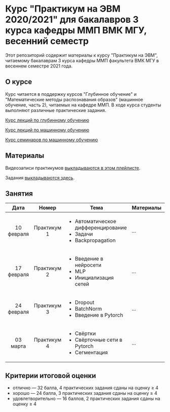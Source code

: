 # Курс "Практикум на ЭВМ 2020/2021" для бакалавров 3 курса кафедры ММП ВМК МГУ, весенний семестр

Этот репозиторий содержит материалы к курсу "Практикум на ЭВМ", читаемому бакалаврам 3 курса кафедры ММП факультета ВМК МГУ в весеннем семестре 2021 года.

## О курсе

Курс читается в поддержку курсов "Глубинное обучение" и "Математические методы распознавания образов" (машинное обучение, часть 2), читаемых на кафедре ММП. В ходе курса студенты выполняют различные практические задания.

[Курс лекций по глубинному обучению](https://github.com/Dyakonov/DL)


[Курс лекций по машинному обучению](http://www.machinelearning.ru/wiki/index.php?title=%D0%9C%D0%B0%D1%82%D0%B5%D0%BC%D0%B0%D1%82%D0%B8%D1%87%D0%B5%D1%81%D0%BA%D0%B8%D0%B5_%D0%BC%D0%B5%D1%82%D0%BE%D0%B4%D1%8B_%D1%80%D0%B0%D1%81%D0%BF%D0%BE%D0%B7%D0%BD%D0%B0%D0%B2%D0%B0%D0%BD%D0%B8%D1%8F_%D0%BE%D0%B1%D1%80%D0%B0%D0%B7%D0%BE%D0%B2_%28%D0%BA%D1%83%D1%80%D1%81_%D0%BB%D0%B5%D0%BA%D1%86%D0%B8%D0%B9%2C_%D0%92.%D0%92.%D0%9A%D0%B8%D1%82%D0%BE%D0%B2%29)

[Курс семинаров по машинному обучению](https://github.com/esokolov/ml-course-msu)


## Материалы

Видеозаписи практикумов [выкладываются в этом плейлисте](https://www.youtube.com/playlist?list=PLVF5PzSHILHRH_HD4SzuaAz05eByyqYMl).

Задания [выкладываются здесь](https://github.com/mmp-practicum-team/mmp_practicum_spring_2021/tree/main/Tasks).


## Занятия

| Дата | Номер | Тема | Материалы | ДЗ |
| :---: | :---: | --- | --- | --- |
| 10 февраля  | Практикум 1  | <ul><li>Автоматическое дифференцирование</li><li>Задачи</li><li>Backpropagation</li></ul> | ... | ¯\\\_(ツ)\_/¯ |
| 17 февраля  | Практикум 2  | <ul><li>Введение в нейросети</li><li>MLP</li><li>Инициализация сетей</li></ul> | ... | [Полносвязная нейронная сеть на numpy](https://github.com/mmp-practicum-team/mmp_practicum_spring_2021/blob/main/Tasks/task1/lab_01.ipynb) |
| 24 февраля  | Практикум 3  | <ul><li>Dropout</li><li>BatchNorm</li><li>Введение в Pytorch</li></ul> | ... | ¯\\\_(ツ)\_/¯ |
| 03 марта  | Практикум 4  | <ul><li>Свёртки</li><li>Свёрточные сети в Pytorch</li><li>Сегментация</li></ul> | ... | ¯\\\_(ツ)\_/¯ |

## Критерии итоговой оценки

* отлично — 32 балла, 4 практических задания сданы на оценку ≥ 4
* хорошо — 24 балла, 3 практических задания сданы на оценку ≥ 4
* удовлетворительно — 16 баллов, 2 практических задания сданы на оценку ≥ 4

